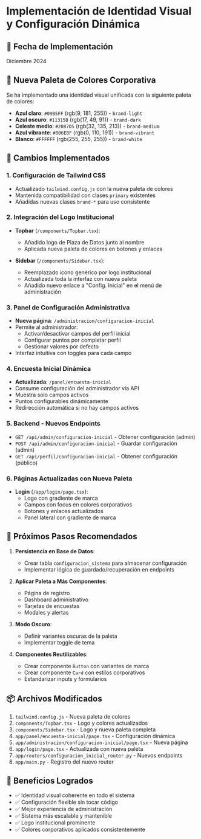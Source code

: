 # Implementación de Identidad Visual y Configuración Dinámica

## 📅 Fecha de Implementación
Diciembre 2024

## 🎨 Nueva Paleta de Colores Corporativa

Se ha implementado una identidad visual unificada con la siguiente paleta de colores:

- **Azul claro**: `#09B5FF` (rgb(9, 181, 255)) - `brand-light`
- **Azul oscuro**: `#11315B` (rgb(17, 49, 91)) - `brand-dark`
- **Celeste medio**: `#2087D5` (rgb(32, 135, 213)) - `brand-medium`
- **Azul vibrante**: `#006EBF` (rgb(0, 110, 191)) - `brand-vibrant`
- **Blanco**: `#FFFFFF` (rgb(255, 255, 255)) - `brand-white`

## 📝 Cambios Implementados

### 1. Configuración de Tailwind CSS
- Actualizado `tailwind.config.js` con la nueva paleta de colores
- Mantenida compatibilidad con clases `primary` existentes
- Añadidas nuevas clases `brand-*` para uso consistente

### 2. Integración del Logo Institucional
- **Topbar** (`/components/Topbar.tsx`):
  - Añadido logo de Plaza de Datos junto al nombre
  - Aplicada nueva paleta de colores en botones y enlaces
  
- **Sidebar** (`/components/Sidebar.tsx`):
  - Reemplazado ícono genérico por logo institucional
  - Actualizada toda la interfaz con nueva paleta
  - Añadido nuevo enlace a "Config. Inicial" en el menú de administración

### 3. Panel de Configuración Administrativa
- **Nueva página**: `/administracion/configuracion-inicial`
- Permite al administrador:
  - Activar/desactivar campos del perfil inicial
  - Configurar puntos por completar perfil
  - Gestionar valores por defecto
- Interfaz intuitiva con toggles para cada campo

### 4. Encuesta Inicial Dinámica
- **Actualizada**: `/panel/encuesta-inicial`
- Consume configuración del administrador vía API
- Muestra solo campos activos
- Puntos configurables dinámicamente
- Redirección automática si no hay campos activos

### 5. Backend - Nuevos Endpoints
- `GET /api/admin/configuracion-inicial` - Obtener configuración (admin)
- `POST /api/admin/configuracion-inicial` - Guardar configuración (admin)
- `GET /api/perfil/configuracion-inicial` - Obtener configuración (público)

### 6. Páginas Actualizadas con Nueva Paleta
- **Login** (`/app/login/page.tsx`):
  - Logo con gradiente de marca
  - Campos con focus en colores corporativos
  - Botones y enlaces actualizados
  - Panel lateral con gradiente de marca

## 🚀 Próximos Pasos Recomendados

1. **Persistencia en Base de Datos**:
   - Crear tabla `configuracion_sistema` para almacenar configuración
   - Implementar lógica de guardado/recuperación en endpoints

2. **Aplicar Paleta a Más Componentes**:
   - Página de registro
   - Dashboard administrativo
   - Tarjetas de encuestas
   - Modales y alertas

3. **Modo Oscuro**:
   - Definir variantes oscuras de la paleta
   - Implementar toggle de tema

4. **Componentes Reutilizables**:
   - Crear componente `Button` con variantes de marca
   - Crear componente `Card` con estilos corporativos
   - Estandarizar inputs y formularios

## 📦 Archivos Modificados

1. `tailwind.config.js` - Nueva paleta de colores
2. `components/Topbar.tsx` - Logo y colores actualizados
3. `components/Sidebar.tsx` - Logo y nueva paleta completa
4. `app/panel/encuesta-inicial/page.tsx` - Configuración dinámica
5. `app/administracion/configuracion-inicial/page.tsx` - Nueva página
6. `app/login/page.tsx` - Actualizada con nueva paleta
7. `app/routers/configuracion_inicial_router.py` - Nuevos endpoints
8. `app/main.py` - Registro del nuevo router

## 🎯 Beneficios Logrados

- ✅ Identidad visual coherente en todo el sistema
- ✅ Configuración flexible sin tocar código
- ✅ Mejor experiencia de administración
- ✅ Sistema más escalable y mantenible
- ✅ Logo institucional prominente
- ✅ Colores corporativos aplicados consistentemente 